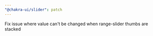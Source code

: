 ```yaml
---
"@chakra-ui/slider": patch
---
```


Fix issue where value can't be changed when range-slider thumbs are stacked
